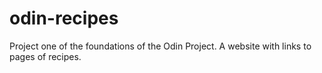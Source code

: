# odin-recipes
Project one of the foundations of the Odin Project. A website with links to pages of recipes.


